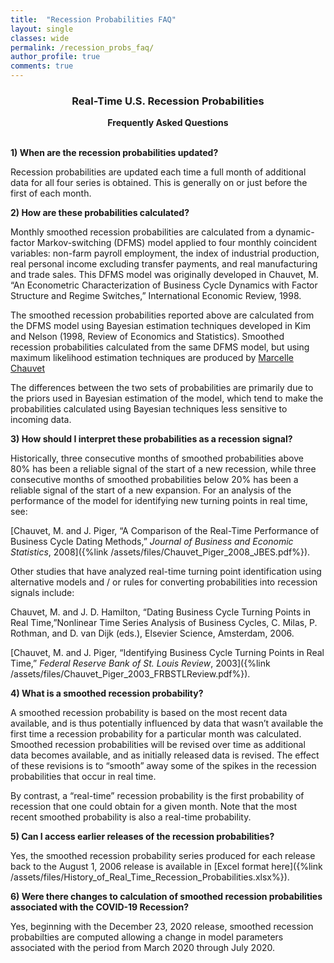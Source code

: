```yaml
---
title:  "Recession Probabilities FAQ"
layout: single
classes: wide
permalink: /recession_probs_faq/
author_profile: true
comments: true
---
```


<center>
<h3>Real-Time U.S. Recession Probabilities</h3>
<b>Frequently Asked Questions</b>
</center>

<br>

<b>1) When are the recession probabilities updated?</b>

Recession probabilities are updated each time a full month of additional data for all four series is obtained. This is generally on or just before the first of each month.

<b> 2) How are these probabilities calculated? </b>

Monthly smoothed recession probabilities are calculated from a dynamic-factor Markov-switching (DFMS) model applied to four monthly coincident variables: non-farm payroll employment, the index of industrial production, real personal income excluding transfer payments, and real manufacturing and trade sales. This DFMS model was originally developed in Chauvet, M. “An Econometric Characterization of Business Cycle Dynamics with Factor Structure and Regime Switches,” International Economic Review, 1998. 

The smoothed recession probabilities reported above are calculated from the DFMS model using Bayesian estimation techniques developed in Kim and Nelson (1998, Review of Economics and Statistics). Smoothed recession probabilities calculated from the same DFMS model, but using maximum likelihood estimation techniques are produced by [Marcelle Chauvet](https://sites.google.com/site/crefcus/probabilities-of-recession)

The differences between the two sets of probabilities are primarily due to the priors used in Bayesian estimation of the model, which tend to make the probabilities calculated using Bayesian techniques less sensitive to incoming data.

<b> 3) How should I interpret these probabilities as a recession signal? </b> 

Historically, three consecutive months of smoothed probabilities above 80% has been a reliable signal of the start of a new recession, while three consecutive months of smoothed probabilities below 20% has been a reliable signal of the start of a new expansion. For an analysis of the performance of the model for identifying new turning points in real time, see:

[Chauvet, M. and J. Piger, “A Comparison of the Real-Time Performance of Business Cycle Dating Methods,” *Journal of Business and Economic Statistics*, 2008]({%link /assets/files/Chauvet_Piger_2008_JBES.pdf%}).

Other studies that have analyzed real-time turning point identification using alternative models and / or rules for converting probabilities into recession signals include:

Chauvet, M. and J. D. Hamilton, “Dating Business Cycle Turning Points in Real Time,”Nonlinear Time Series Analysis of Business Cycles, C. Milas, P. Rothman, and D. van Dijk (eds.), Elsevier Science, Amsterdam, 2006.

[Chauvet, M. and J. Piger, “Identifying Business Cycle Turning Points in Real Time,” *Federal Reserve Bank of St. Louis Review*, 2003]({%link /assets/files/Chauvet_Piger_2003_FRBSTLReview.pdf%}).

<b> 4) What is a smoothed recession probability? </b> 

A smoothed recession probability is based on the most recent data available, and is thus potentially influenced by data that wasn’t available the first time a recession probability for a particular month was calculated. Smoothed recession probabilities will be revised over time as additional data becomes available, and as initially released data is revised. The effect of these revisions is to “smooth” away some of the spikes in the recession probabilities that occur in real time. 

By contrast, a “real-time” recession probability is the first probability of recession that one could obtain for a given month. Note that the most recent smoothed probability is also a real-time probability. 

<b> 5) Can I access earlier releases of the recession probabilities? </b> 

Yes, the smoothed recession probability series produced for each release back to the August 1, 2006 release is available in [Excel format here]({%link /assets/files/History_of_Real_Time_Recession_Probabilities.xlsx%}).

<b> 6) Were there changes to calculation of smoothed recession probabilities associated with the COVID-19 Recession? </b> 

Yes, beginning with the December 23, 2020 release, smoothed recession probabilties are computed allowing a change in model parameters associated with the period from March 2020 through July 2020.
